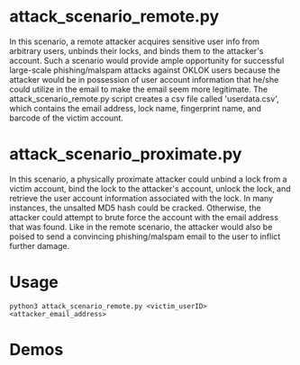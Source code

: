 # attack_scenario_remote.py
In this scenario, a remote attacker acquires sensitive user info from arbitrary users, unbinds their locks, and binds them to the attacker's account. Such a scenario would provide ample opportunity for successful large-scale phishing/malspam attacks against OKLOK users because the attacker would be in possession of user account information that he/she could utilize in the email to make the email seem more legitimate. The attack_scenario_remote.py script creates a csv file called 'userdata.csv', which contains the email address, lock name, fingerprint name, and barcode of the victim account. 

# attack_scenario_proximate.py
In this scenario, a physically proximate attacker could unbind a lock from a victim account, bind the lock to the attacker's account, unlock the lock, and retrieve the user account information associated with the lock. In many instances, the unsalted MD5 hash could be cracked. Otherwise, the attacker could attempt to brute force the account with the email address that was found. Like in the remote scenario, the attacker would also be poised to send a convincing phishing/malspam email to the user to inflict further damage.

# Usage
```python3 attack_scenario_remote.py <victim_userID> <attacker_email_address>```


# Demos
